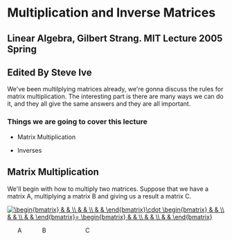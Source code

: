  # Multiplication and Inverse Matrices

 ## Linear Algebra, Gilbert Strang. MIT Lecture 2005 Spring

 ## Edited By Steve Ive

 We've been multilplying matrices already, we're gonna discuss the rules for matrix multiplication. The interesting part is there are many ways we can do it, and they all give the same answers and they are all important.

 ### Things we are going to cover this lecture

 - Matrix Multiplication

 - Inverses

 ## Matrix Multiplication

 We'll begin with how to multiply two matrices. Suppose that we have a matrix A, multiplying a matrix B and giving us a result a matrix C.

<a href="https://www.codecogs.com/eqnedit.php?latex=\fn_phv&space;\begin{bmatrix}&space;&&space;&&space;\\&space;&&space;&&space;\\&space;&&space;&&space;\end{bmatrix}\cdot&space;\begin{bmatrix}&space;&&space;&&space;\\&space;&&space;&&space;\\&space;&&space;&&space;\end{bmatrix}=&space;\begin{bmatrix}&space;&&space;&&space;\\&space;&&space;&&space;\\&space;&&space;&&space;\end{bmatrix}" target="_blank"><img src="https://latex.codecogs.com/gif.latex?\fn_phv&space;\begin{bmatrix}&space;&&space;&&space;\\&space;&&space;&&space;\\&space;&&space;&&space;\end{bmatrix}\cdot&space;\begin{bmatrix}&space;&&space;&&space;\\&space;&&space;&&space;\\&space;&&space;&&space;\end{bmatrix}=&space;\begin{bmatrix}&space;&&space;&&space;\\&space;&&space;&&space;\\&space;&&space;&&space;\end{bmatrix}" title="\begin{bmatrix} & & \\ & & \\ & & \end{bmatrix}\cdot \begin{bmatrix} & & \\ & & \\ & & \end{bmatrix}= \begin{bmatrix} & & \\ & & \\ & & \end{bmatrix}" /></a>

&nbsp;&nbsp;&nbsp;&nbsp;&nbsp; A &nbsp;&nbsp;&nbsp;&nbsp;&nbsp;&nbsp;&nbsp;&nbsp;&nbsp;&nbsp;  B &nbsp;&nbsp;&nbsp;&nbsp;&nbsp;&nbsp;&nbsp;&nbsp;&nbsp;&nbsp;&nbsp;&nbsp;&nbsp;&nbsp;&nbsp;&nbsp;&nbsp;&nbsp;&nbsp;&nbsp;&nbsp;  C